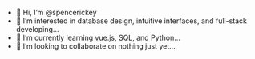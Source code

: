 - 👋 Hi, I’m @spencerickey
- 👀 I’m interested in database design, intuitive interfaces, and full-stack developing...
- 🌱 I’m currently learning vue.js, SQL, and Python...
- 💞️ I’m looking to collaborate on nothing just yet...
<!--- 📫 How to reach me ...-->

<!---
spencerickey/spencerickey is a ✨ special ✨ repository because its `README.md` (this file) appears on your GitHub profile.
You can click the Preview link to take a look at your changes.
--->
